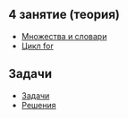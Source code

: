 ## 4 занятие (теория)
* [Множества и словари](https://github.com/rogovich/2020_CPK_Python_for_Data_Analysis-4/blob/master/04_Set_Dict_For/2020_CPK_4_1_Set_Dict.ipynb)
* [Цикл for](https://github.com/rogovich/2020_CPK_Python_for_Data_Analysis-4/blob/master/04_Set_Dict_For/2020_CPK_4_2_For.ipynb)

## Задачи
* [Задачи](https://github.com/rogovich/2020_CPK_Python_for_Data_Analysis-4/blob/master/04_Set_Dict_For/2020_%D0%A1PK_4_0_Problems.ipynb)
* [Решения](https://github.com/rogovich/2020_CPK_Python_for_Data_Analysis-4/blob/main/04_Set_Dict_For/2020_%D0%A1PK_4_0_Problems_Solution.ipynb)
